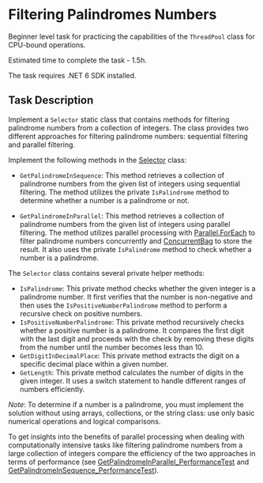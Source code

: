 # Filtering Palindromes Numbers

Beginner level task for practicing the capabilities of the `ThreadPool` class for CPU-bound operations.

Estimated time to complete the task - 1.5h.

The task requires .NET 6 SDK installed.

## Task Description

Implement a `Selector` static class that contains methods for filtering palindrome numbers from a collection of integers. The class provides two different approaches for filtering palindrome numbers: sequential filtering and parallel filtering.

Implement the following methods in the [Selector](/PalindromeNumberFiltering/Selector.cs) class:

- `GetPalindromeInSequence`: This method retrieves a collection of palindrome numbers from the given list of integers using sequential filtering. The method utilizes the private `IsPalindrome` method to determine whether a number is a palindrome or not.

- `GetPalindromeInParallel`: This method retrieves a collection of palindrome numbers from the given list of integers using parallel filtering. The method utilizes parallel processing with [Parallel.ForEach](https://learn.microsoft.com/en-us/dotnet/standard/parallel-programming/how-to-write-a-simple-parallel-foreach-loop) to filter palindrome numbers concurrently and [ConcurrentBag](https://learn.microsoft.com/en-us/dotnet/api/system.collections.concurrent.concurrentbag-1?view=net-7.0) to store the result. It also uses the private `IsPalindrome` method to check whether a number is a palindrome.

The `Selector` class contains several private helper methods:
- `IsPalindrome`: This private method checks whether the given integer is a palindrome number. It first verifies that the number is non-negative and then uses the `IsPositiveNumberPalindrome` method to perform a recursive check on positive numbers.
- `IsPositiveNumberPalindrome`: This private method recursively checks whether a positive number is a palindrome. It compares the first digit with the last digit and proceeds with the check by removing these digits from the number until the number becomes less than 10.
- `GetDigitInDecimalPlace`: This private method extracts the digit on a specific decimal place within a given number. 
- `GetLength`: This private method calculates the number of digits in the given integer. It uses a switch statement to handle different ranges of numbers efficiently.

_Note_: To determine if a number is a palindrome, you must implement the solution without using arrays, collections, or the string class: use only basic numerical operations and logical comparisons.

To get insights into the benefits of parallel processing when dealing with computationally intensive tasks like filtering palindrome numbers from a large collection of integers compare the efficiency of the two approaches in terms of performance (see [GetPalindromeInParallel_PerformanceTest](PalindromeNumberFiltering.Tests/SelectorTestsParallelApproach.cs#L28) and [GetPalindromeInSequence_PerformanceTest](PalindromeNumberFiltering.Tests/SelectorTestsSequentialApproach.cs#L24)). 
